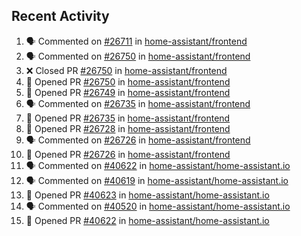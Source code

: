 ## Recent Activity

<!--START_SECTION:activity-->
1. 🗣 Commented on [#26711](https://github.com/home-assistant/frontend/issues/26711) in [home-assistant/frontend](https://github.com/home-assistant/frontend)
2. 🗣 Commented on [#26750](https://github.com/home-assistant/frontend/issues/26750) in [home-assistant/frontend](https://github.com/home-assistant/frontend)
3. ❌ Closed PR [#26750](https://github.com/home-assistant/frontend/pull/26750) in [home-assistant/frontend](https://github.com/home-assistant/frontend)
4. 💪 Opened PR [#26750](https://github.com/home-assistant/frontend/pull/26750) in [home-assistant/frontend](https://github.com/home-assistant/frontend)
5. 💪 Opened PR [#26749](https://github.com/home-assistant/frontend/pull/26749) in [home-assistant/frontend](https://github.com/home-assistant/frontend)
6. 🗣 Commented on [#26735](https://github.com/home-assistant/frontend/issues/26735) in [home-assistant/frontend](https://github.com/home-assistant/frontend)
7. 💪 Opened PR [#26735](https://github.com/home-assistant/frontend/pull/26735) in [home-assistant/frontend](https://github.com/home-assistant/frontend)
8. 💪 Opened PR [#26728](https://github.com/home-assistant/frontend/pull/26728) in [home-assistant/frontend](https://github.com/home-assistant/frontend)
9. 🗣 Commented on [#26726](https://github.com/home-assistant/frontend/issues/26726) in [home-assistant/frontend](https://github.com/home-assistant/frontend)
10. 💪 Opened PR [#26726](https://github.com/home-assistant/frontend/pull/26726) in [home-assistant/frontend](https://github.com/home-assistant/frontend)
11. 🗣 Commented on [#40622](https://github.com/home-assistant/home-assistant.io/issues/40622) in [home-assistant/home-assistant.io](https://github.com/home-assistant/home-assistant.io)
12. 🗣 Commented on [#40619](https://github.com/home-assistant/home-assistant.io/issues/40619) in [home-assistant/home-assistant.io](https://github.com/home-assistant/home-assistant.io)
13. 💪 Opened PR [#40623](https://github.com/home-assistant/home-assistant.io/pull/40623) in [home-assistant/home-assistant.io](https://github.com/home-assistant/home-assistant.io)
14. 🗣 Commented on [#40520](https://github.com/home-assistant/home-assistant.io/issues/40520) in [home-assistant/home-assistant.io](https://github.com/home-assistant/home-assistant.io)
15. 💪 Opened PR [#40622](https://github.com/home-assistant/home-assistant.io/pull/40622) in [home-assistant/home-assistant.io](https://github.com/home-assistant/home-assistant.io)
<!--END_SECTION:activity-->
